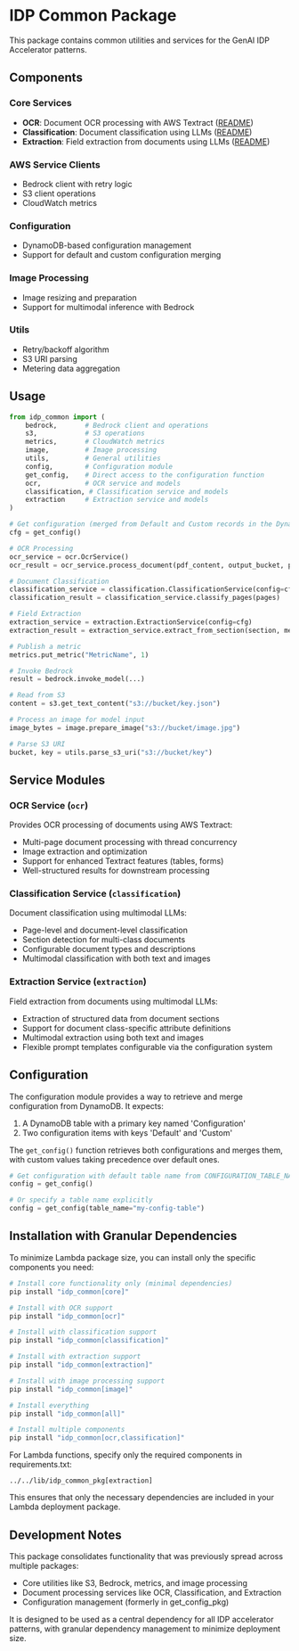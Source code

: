 # IDP Common Package

This package contains common utilities and services for the GenAI IDP Accelerator patterns.

## Components

### Core Services

- **OCR**: Document OCR processing with AWS Textract ([README](idp_common/ocr/README.md))
- **Classification**: Document classification using LLMs ([README](idp_common/classification/README.md))
- **Extraction**: Field extraction from documents using LLMs ([README](idp_common/extraction/README.md))

### AWS Service Clients

- Bedrock client with retry logic
- S3 client operations
- CloudWatch metrics

### Configuration

- DynamoDB-based configuration management
- Support for default and custom configuration merging

### Image Processing

- Image resizing and preparation
- Support for multimodal inference with Bedrock

### Utils

- Retry/backoff algorithm
- S3 URI parsing
- Metering data aggregation

## Usage

```python
from idp_common import (
    bedrock,       # Bedrock client and operations
    s3,            # S3 operations
    metrics,       # CloudWatch metrics
    image,         # Image processing
    utils,         # General utilities
    config,        # Configuration module
    get_config,    # Direct access to the configuration function
    ocr,           # OCR service and models
    classification, # Classification service and models
    extraction     # Extraction service and models
)

# Get configuration (merged from Default and Custom records in the DynamoDb Configuration Table)
cfg = get_config()

# OCR Processing
ocr_service = ocr.OcrService()
ocr_result = ocr_service.process_document(pdf_content, output_bucket, prefix)

# Document Classification
classification_service = classification.ClassificationService(config=cfg)
classification_result = classification_service.classify_pages(pages)

# Field Extraction
extraction_service = extraction.ExtractionService(config=cfg)
extraction_result = extraction_service.extract_from_section(section, metadata, output_bucket)

# Publish a metric
metrics.put_metric("MetricName", 1)

# Invoke Bedrock
result = bedrock.invoke_model(...)

# Read from S3
content = s3.get_text_content("s3://bucket/key.json")

# Process an image for model input
image_bytes = image.prepare_image("s3://bucket/image.jpg")

# Parse S3 URI
bucket, key = utils.parse_s3_uri("s3://bucket/key")
```

## Service Modules

### OCR Service (`ocr`)

Provides OCR processing of documents using AWS Textract:
- Multi-page document processing with thread concurrency
- Image extraction and optimization
- Support for enhanced Textract features (tables, forms)
- Well-structured results for downstream processing

### Classification Service (`classification`)

Document classification using multimodal LLMs:
- Page-level and document-level classification
- Section detection for multi-class documents
- Configurable document types and descriptions
- Multimodal classification with both text and images

### Extraction Service (`extraction`)

Field extraction from documents using multimodal LLMs:
- Extraction of structured data from document sections
- Support for document class-specific attribute definitions
- Multimodal extraction using both text and images
- Flexible prompt templates configurable via the configuration system

## Configuration

The configuration module provides a way to retrieve and merge configuration from DynamoDB. It expects:

1. A DynamoDB table with a primary key named 'Configuration'
2. Two configuration items with keys 'Default' and 'Custom'

The `get_config()` function retrieves both configurations and merges them, with custom values taking precedence over default ones.

```python
# Get configuration with default table name from CONFIGURATION_TABLE_NAME environment variable
config = get_config()

# Or specify a table name explicitly
config = get_config(table_name="my-config-table")
```

## Installation with Granular Dependencies

To minimize Lambda package size, you can install only the specific components you need:

```bash
# Install core functionality only (minimal dependencies)
pip install "idp_common[core]"

# Install with OCR support
pip install "idp_common[ocr]"

# Install with classification support
pip install "idp_common[classification]"

# Install with extraction support
pip install "idp_common[extraction]"

# Install with image processing support
pip install "idp_common[image]"

# Install everything
pip install "idp_common[all]"

# Install multiple components
pip install "idp_common[ocr,classification]"
```

For Lambda functions, specify only the required components in requirements.txt:

```
../../lib/idp_common_pkg[extraction]
```

This ensures that only the necessary dependencies are included in your Lambda deployment package.

## Development Notes

This package consolidates functionality that was previously spread across multiple packages:
- Core utilities like S3, Bedrock, metrics, and image processing
- Document processing services like OCR, Classification, and Extraction
- Configuration management (formerly in get_config_pkg)

It is designed to be used as a central dependency for all IDP accelerator patterns, with granular dependency management to minimize deployment size.
